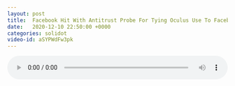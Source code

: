 ```yaml
---
layout: post
title:  Facebook Hit With Antitrust Probe For Tying Oculus Use To Facebook Accounts
date:   2020-12-10 22:50:00 +0000
categories: solidot
video-id: aSYPWdFw3pk
---
```


<audio src="/assets/1122616f866aac35af120b27d3826490.mp3" style="width: 100%;" controls></audio>

